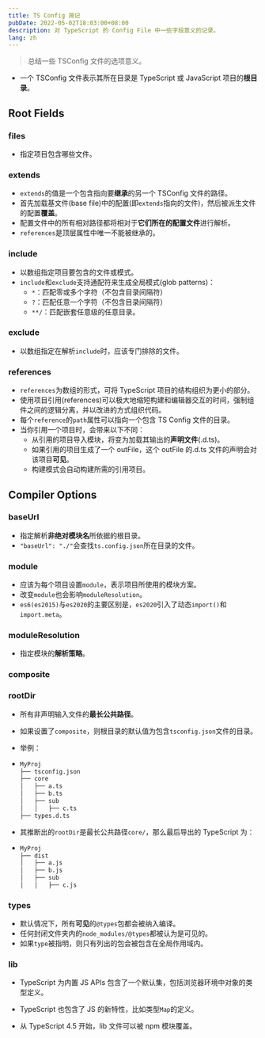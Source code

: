 ```yaml
---
title: TS Config 简记
pubDate: 2022-05-02T18:03:00+08:00
description: 对 TypeScript 的 Config File 中一些字段意义的记录。
lang: zh
---
```


> 总结一些 TSConfig 文件的选项意义。

- 一个 TSConfig 文件表示其所在目录是 TypeScript 或 JavaScript 项目的**根目录**。

## Root Fields

### files

- 指定项目包含哪些文件。

### extends

- `extends`的值是一个包含指向要**继承**的另一个 TSConfig 文件的路径。
- 首先加载基文件(base file)中的配置(即`extends`指向的文件)，然后被派生文件的配置**覆盖**。
- 配置文件中的所有相对路径都将相对于**它们所在的配置文件**进行解析。
- `references`是顶层属性中唯一不能被继承的。

### include

- 以数组指定项目要包含的文件或模式。
- `include`和`exclude`支持通配符来生成全局模式(glob patterns)：
  - `*`：匹配零或多个字符（不包含目录间隔符）
  - `?`：匹配任意一个字符（不包含目录间隔符）
  - `**/`：匹配嵌套任意级的任意目录。

### exclude

- 以数组指定在解析`include`时，应该专门排除的文件。

### references

- `references`为数组的形式，可将 TypeScript 项目的结构组织为更小的部分。
- 使用项目引用(references)可以极大地缩短构建和编辑器交互的时间，强制组件之间的逻辑分离，并以改进的方式组织代码。
- 每个`reference`的`path`属性可以指向一个包含 TS Config 文件的目录。
- 当你引用一个项目时，会带来以下不同：
  - 从引用的项目导入模块，将变为加载其输出的**声明文件**(.d.ts)。
  - 如果引用的项目生成了一个 outFile，这个 outFile 的.d.ts 文件的声明会对该项目**可见**。
  - 构建模式会自动构建所需的引用项目。

## Compiler Options

### baseUrl

- 指定解析**非绝对模块名**所依据的根目录。
- `"baseUrl": "./"`会查找`ts.config.json`所在目录的文件。

### module

- 应该为每个项目设置`module`，表示项目所使用的模块方案。
- 改变`module`也会影响`moduleResolution`。
- `es6(es2015)`与`es2020`的主要区别是，`es2020`引入了动态`import()`和`import.meta`。

### moduleResolution

- 指定模块的**解析策略**。

### composite

### rootDir

- 所有非声明输入文件的**最长公共路径**。

- 如果设置了`composite`，则根目录的默认值为包含`tsconfig.json`文件的目录。

- 举例：

- ```xml
  MyProj
  ├── tsconfig.json
  ├── core
  │   ├── a.ts
  │   ├── b.ts
  │   ├── sub
  │   │   ├── c.ts
  ├── types.d.ts
  ```

- 其推断出的`rootDir`是最长公共路径`core/`，那么最后导出的 TypeScript 为：

- ```xml
  MyProj
  ├── dist
  │   ├── a.js
  │   ├── b.js
  │   ├── sub
  │   │   ├── c.js
  ```

### types

- 默认情况下，所有**可见**的`@types`包都会被纳入编译。
- 任何封闭文件夹内的`node_modules/@types`都被认为是可见的。
- 如果`type`被指明，则只有列出的包会被包含在全局作用域内。

### lib

- TypeScript 为内置 JS APIs 包含了一个默认集，包括浏览器环境中对象的类型定义。
- TypeScript 也包含了 JS 的新特性，比如类型`Map`的定义。

- 从 TypeScript 4.5 开始，lib 文件可以被 npm 模块覆盖。
